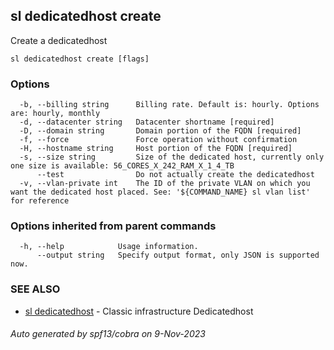 ## sl dedicatedhost create

Create a dedicatedhost

```
sl dedicatedhost create [flags]
```

### Options

```
  -b, --billing string      Billing rate. Default is: hourly. Options are: hourly, monthly
  -d, --datacenter string   Datacenter shortname [required]
  -D, --domain string       Domain portion of the FQDN [required]
  -f, --force               Force operation without confirmation
  -H, --hostname string     Host portion of the FQDN [required]
  -s, --size string         Size of the dedicated host, currently only one size is available: 56_CORES_X_242_RAM_X_1_4_TB
      --test                Do not actually create the dedicatedhost
  -v, --vlan-private int    The ID of the private VLAN on which you want the dedicated host placed. See: '${COMMAND_NAME} sl vlan list' for reference
```

### Options inherited from parent commands

```
  -h, --help            Usage information.
      --output string   Specify output format, only JSON is supported now.
```

### SEE ALSO

* [sl dedicatedhost](sl_dedicatedhost.md)	 - Classic infrastructure Dedicatedhost

###### Auto generated by spf13/cobra on 9-Nov-2023
